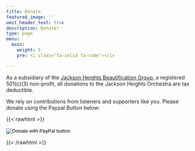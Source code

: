 ```yaml
---
title: Donate
featured_image: ''
omit_header_text: true
description: Donate!
type: page
menu:
  main:
    weight: 5
    pre: <i class="fa-solid fa-code"></i>

---
```


As a subsidiary of the [Jackson Heights Beautification
Group](https://www.jhbg.org/), a registered 501(c)(3) non-profit, all donations
to the Jackson Heights Orchestra are tax deductible.

We rely on contributions from listeners and supporters like you. Please donate
using the Paypal Button below:

{{< rawhtml >}}
<form action="https://www.paypal.com/donate" method="post" target="_top">
<input type="hidden" name="hosted_button_id" value="4EVUYR4PTU94C" />
<input type="image" src="https://www.paypalobjects.com/en_US/i/btn/btn_donate_LG.gif" border="0" name="submit" title="PayPal - The safer, easier way to pay online!" alt="Donate with PayPal button" />
<img decoding="async" loading="lazy" alt="" border="0" src="https://www.paypal.com/en_US/i/scr/pixel.gif" width="1" height="1" />
</form>
{{< /rawhtml >}}

